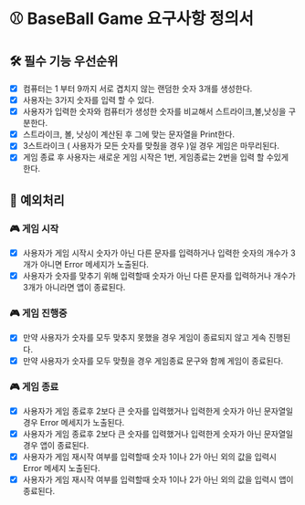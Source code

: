 # ⚾️ BaseBall Game 요구사항 정의서

## 🛠️ 필수 기능 우선순위

- [x] 컴퓨터는 1 부터 9까지 서로 겹치지 않는 랜덤한 숫자 3개를 생성한다.
- [x] 사용자는 3가지 숫자를 입력 할 수 있다.
- [x] 사용자가 입력한 숫자와 컴퓨터가 생성한 숫자를 비교해서 스트라이크,볼,낫싱을 구분한다.
- [x] 스트라이크, 볼, 낫싱이 계산된 후 그에 맞는 문자열을 Print한다.
- [x] 3스트라이크 ( 사용자가 모든 숫자를 맞췄을 경우 )일 경우 게임은 마무리된다.
- [x] 게임 종료 후 사용자는 새로운 게임 시작은 1번, 게임종료는 2번을 입력 할 수있게 한다.

## 🧐 예외처리

### 🎮 게임 시작

- [x] 사용자가 게임 시작시 숫자가 아닌 다른 문자를 입력하거나 입력한 숫자의 개수가 3개가 아니면 Error 메세지가 노출된다.
- [x] 사용자가 숫자를 맞추기 위해 입력할때 숫자가 아닌 다른 문자를 입력하거나 개수가 3개가 아니라면 앱이 종료된다.

### 🎮 게임 진행중

- [x] 만약 사용자가 숫자를 모두 맞추지 못했을 경우 게임이 종료되지 않고 게속 진행된다.
- [x] 만약 사용자가 숫자를 모두 맞췄을 경우 게임종료 문구와 함께 게임이 종료된다.

### 🎮 게임 종료

- [x] 사용자가 게임 종료후 2보다 큰 숫자를 입력했거나 입력한게 숫자가 아닌 문자열일 경우 Error 메세지가 노출된다.
- [x] 사용자가 게임 종료후 2보다 큰 숫자를 입력했거나 입력한게 숫자가 아닌 문자열일 경우 앱이 종료된다.
- [x] 사용자가 게임 재시작 여부를 입력할때 숫자 1이나 2가 아닌 외의 값을 입력시 Error 메세지 노출된다.
- [x] 사용자가 게임 재시작 여부를 입력할때 숫자 1이나 2가 아닌 외의 값을 입력시 앱이 종료된다.
